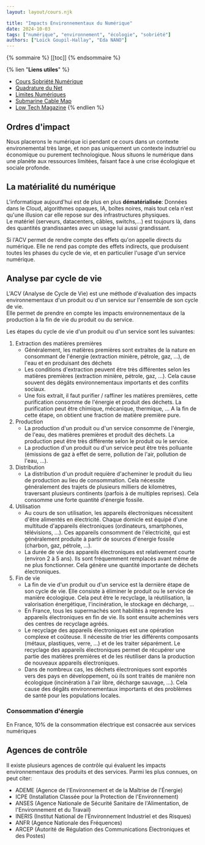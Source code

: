 ```yaml
---
layout: layout/cours.njk

title: "Impacts Environnementaux du Numérique"
date: 2024-10-03
tags: ["numérique", "environnement", "écologie", "sobriété"]
authors: ["Loïck Goupil-Hallay", "Eda NANO"]
---
```


{% sommaire %}
[[toc]]
{% endsommaire %}

{% lien "**Liens utiles**" %}
- [Cours Sobriété Numérique](https://md.lqdn.fr/s/CQan4gI7j#)
- [Quadrature du Net](https://www.laquadrature.net/)
- [Limites Numériques](https://limitesnumeriques.fr/)
- [Submarine Cable Map](https://www.submarinecablemap.com/)
- [Low Tech Magazine](https://solar.lowtechmagazine.com/)
{% endlien %}

## Ordres d'impact

Nous placerons le numérique ici pendant ce cours dans un contexte environemental très large, et non pas uniquement un contexte indsutriel ou économique ou purement technologique.
Nous situons le numérique dans une planète aux ressources limitées, faisant face à une crise écologique et sociale profonde.

## La matérialité du numérique

L'informatique aujourd'hui est de plus en plus **dématérialisée**: Données dans le Cloud, algorithmes opaques, IA, boîtes noires, mais tout cela n'est qu'une illusion car elle repose sur des infrastructures physiques.\
Le matériel (serveurs, datacenters, câbles, switchs,...) est toujours là, dans des quantités grandissantes avec un usage lui aussi grandissant.

Si l'ACV permet de rendre compte des effets qu'on appelle directs du numérique. Elle ne rend pas compte des effets indirects, que produisent toutes les phases du cycle de vie, et en particulier l'usage d'un service numérique.

## Analyse par cycle de vie

L'ACV (Analyse de Cycle de Vie) est une méthode d'évaluation des impacts environnementaux d'un produit ou d'un service sur l'ensemble de son cycle de vie.\
Elle permet de prendre en compte les impacts environnementaux de la production à la fin de vie du produit ou du service.

Les étapes du cycle de vie d'un produit ou d'un service sont les suivantes:
1. Extraction des matières premières
    - Généralement, les matières premières sont extraites de la nature en consommant de l'énergie (extraction minière, pétrole, gaz, ...), de l'eau et en produisant des déchets
    - Les conditions d'extraction peuvent être très différentes selon les matières premières (extraction minière, pétrole, gaz, ...). Cela cause souvent des dégâts environnementaux importants et des conflits sociaux.
    - Une fois extrait, il faut purifier / raffiner les matières premières, cette purification consomme de l'énergie et produit des déchets. La purification peut être chimique, mécanique, thermique, ... A la fin de cette étape, on obtient une fraction de matière première pure.
2. Production
    - La production d'un produit ou d'un service consomme de l'énergie, de l'eau, des matières premières et produit des déchets. La production peut être très différente selon le produit ou le service.
    - La production d'un produit ou d'un service peut être très polluante (émissions de gaz à effet de serre, pollution de l'air, pollution de l'eau, ...).
3. Distribution
    - La distribution d'un produit requière d'acheminer le produit du lieu de production au lieu de consommation. Cela nécessite généralement des trajets de plusieurs milliers de kilomètres, traversant plusieurs continents (parfois à de multiples reprises). Cela consomme une forte quantité d'énergie fossile.
4. Utilisation
    - Au cours de son utilisation, les appareils électroniques nécessitent d'être alimentés en électricité. Chaque domicle est équipé d'une multitude d'appareils électroniques (ordinateurs, smartphones, télévisions, ...). Ces appareils consomment de l'électricité, qui est généralement produite à partir de sources d'énergie fossile (charbon, gaz, pétrole, ...).
    - La durée de vie des appareils électroniques est relativement courte (environ 2 à 5 ans). Ils sont fréquemment remplacés avant même de ne plus fonctionner. Cela génère une quantité importante de déchets électroniques.
5. Fin de vie
    - La fin de vie d'un produit ou d'un service est la dernière étape de son cycle de vie. Elle consiste à éliminer le produit ou le service de manière écologique. Cela peut être le recyclage, la réutilisation, la valorisation énergétique, l'incinération, le stockage en décharge, ...
    - En France, tous les supermachés sont habilités à reprendre les appareils électroniques en fin de vie. Ils sont ensuite acheminés vers des centres de recyclage agréés.
    - Le recyclage des appareils électroniques est une opération complexe et coûteuse. Il nécessite de trier les différents composants (métaux, plastiques, verre, ...) et de les traiter séparément. Le recyclage des appareils électroniques permet de récupérer une partie des matières premières et de les réutiliser dans la production de nouveaux appareils électroniques.
    - Dans de nombreux cas, les déchets électroniques sont exportés vers des pays en développement, où ils sont traités de manière non écologique (incinération à l'air libre, décharge sauvage, ...). Cela cause des dégâts environnementaux importants et des problèmes de santé pour les populations locales.

### Consommation d'énergie

En France, 10% de la consommation électrique est consacrée aux services numériques


## Agences de contrôle

Il existe plusieurs agences de contrôle qui évaluent les impacts environnementaux des produits et des services. Parmi les plus connues, on peut citer:
- ADEME (Agence de l'Environnement et de la Maîtrise de l'Énergie)
- ICPE (Installation Classée pour la Protection de l'Environnement)
- ANSES (Agence Nationale de Sécurité Sanitaire de l'Alimentation, de l'Environnement et du Travail)
- INERIS (Institut National de l'Environnement Industriel et des Risques)
- ANFR (Agence Nationale des Fréquences)
- ARCEP (Autorité de Régulation des Communications Électroniques et des Postes)
